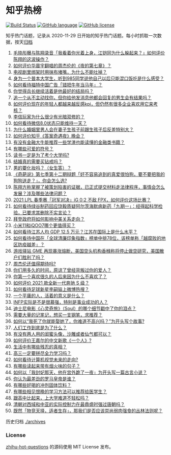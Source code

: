 # 知乎热榜
[![Build Status](https://github.com/ToWeLong/zhihu-hot-questions/workflows/CI/badge.svg)](https://github.com/ToWeLong/zhihu-hot-questions/actions)
[![GitHub language](https://img.shields.io/badge/language-golang-orange.svg)](https://golang.org/)
[![GitHub license](https://img.shields.io/github/license/ToWeLong/zhihu-hot-questions)](https://github.com/ToWeLong/zhihu-hot-questions/blob/main/LICENSE)

知乎热门话题，记录从 2020-11-29 日开始的知乎热门话题。每小时抓取一次数据，按天[归档](./archives)

<!-- BEGIN -->

1. [毛晓彤曝与陈翔录音「我看着你光着上身，江铠同为什么躲起来？」如何评价陈翔的这波操作？](https://www.zhihu.com/question/442081598)
1. [如何评价华晨宇翻唱的周杰伦的《夜的第七章》？](https://www.zhihu.com/question/441931973)
1. [电视剧里绑架时用抹布堵嘴，为什么不能吐掉？](https://www.zhihu.com/question/441878231)
1. [身为一个普本大学生，听到985同学说他自己以后只能混口饭吃是什么感受？](https://www.zhihu.com/question/437056781)
1. [如何看待福特中国广告「错把牛年当马年」？](https://www.zhihu.com/question/441666031)
1. [你觉得兵长继续活着是他最好的结局吗？](https://www.zhihu.com/question/438734311)
1. [追一个从不主动找你，但你给他发消息他都会回复的男生会有结果吗？](https://www.zhihu.com/question/425763808)
1. [如何评价现在的年轻人都越来越反感kpi，但仍然有很多企业喜欢用它来考核？](https://www.zhihu.com/question/441274642)
1. [李信玩家为什么很少有光暗双修的？](https://www.zhihu.com/question/403609087)
1. [如何看待微信8.0状态只能维持一天？](https://www.zhihu.com/question/441505845)
1. [为什么婚姻里男人会在妻子生孩子前跟生孩子后反差特别大？](https://www.zhihu.com/question/439607839)
1. [如何评价知乎《答案奇遇夜》晚会？](https://www.zhihu.com/question/441882176)
1. [有没有金融大牛能推荐一些学渣也能读懂的金融类书籍？](https://www.zhihu.com/question/34160174)
1. [有哪些可爱的符号？](https://www.zhihu.com/question/314270796)
1. [读书一定是为了考个大学吗?](https://www.zhihu.com/question/441524786)
1. [结婚真的需要买钻戒吗？](https://www.zhihu.com/question/290693830)
1. [男的要化妆吗？（女生答）？](https://www.zhihu.com/question/437359021)
1. [《奇葩说》第七季第十二期辩题「好不容易追到的真爱很怕狗，要不要把我的狗狗送走？」，你会怎么选?](https://www.zhihu.com/question/441882944)
1. [陈翔方称掌握了被策划陷害的证据，已正式提交材料走法律程序，事情会怎么发展？涉及哪些法律问题？](https://www.zhihu.com/question/441997857)
1. [2021 LPL 春季赛「冠军对决」iG 0:2 不敌 FPX，如何评价这场比赛？](https://www.zhihu.com/question/442032605)
1. [如何看待绿谷制药回应饶毅质疑阿尔茨海默病新药「九期一」：经得起科学检验，已要求其删除不实言论？](https://www.zhihu.com/question/442014571)
1. [拜登政府将如何影响中美关系走向？](https://www.zhihu.com/question/440407148)
1. [小米11和iQOO7哪个更值得买？](https://www.zhihu.com/question/440239420)
1. [如何看待江苏人均 GDP 12.5 万元？江苏在国际上是什么水平？](https://www.zhihu.com/question/441249747)
1. [如何看待中国在「全球清廉印象指数」榜单中排78位，该榜单称「越腐败的地区防疫越差」？](https://www.zhihu.com/question/441950005)
1. [游戏驿站 GME 再现暴涨熔断，美国空头机构香橼称将停止做空研究，美国散户们胜利了吗？](https://www.zhihu.com/question/441956769)
1. [周杰伦还值得期待吗?](https://www.zhihu.com/question/431203726)
1. [你们用多久的时间，原谅了曾经背叛过你的爱人？](https://www.zhihu.com/question/404785529)
1. [你第一个喜欢很久的人后来因为什么不喜欢了？](https://www.zhihu.com/question/437916814)
1. [如何评价 2021 款全新一代奔驰 S 级？](https://www.zhihu.com/question/441122843)
1. [如何看待足球新星李嗣镕上微博热搜？](https://www.zhihu.com/question/441688765)
1. [一个平庸的人，活着的意义是什么？](https://www.zhihu.com/question/436020711)
1. [INFP实际是不是很慕强，特别是事业成功的人？](https://www.zhihu.com/question/441678910)
1. [迪士尼电影《心灵奇旅》（Soul）的哪个细节戳中了你的泪点？](https://www.zhihu.com/question/435414016)
1. [需要大量的记笔记，想买一支钢笔，求推荐？](https://www.zhihu.com/question/432347741)
1. [如何以“我死了你就能娶她了，你难道不高兴吗？”为开头写个故事?](https://www.zhihu.com/question/437396343)
1. [人们工作到底是为了什么？](https://www.zhihu.com/question/441058938)
1. [有没有两人用的闺蜜头像，沙雕或者仙气都可以？](https://www.zhihu.com/question/384176765)
1. [如何评价王嘉尔的中文新歌《一个人》?](https://www.zhihu.com/question/441720526)
1. [生活中有哪些残忍的真相？](https://www.zhihu.com/question/63894266)
1. [高三一定要拼尽全力学习吗？](https://www.zhihu.com/question/435602906)
1. [如何看待计算机视觉未来的走向?](https://www.zhihu.com/question/436846337)
1. [有哪些读起来带有烟火味的句子？](https://www.zhihu.com/question/306579669)
1. [如何以「我封妃那天，他在宫外跪了一夜」为开头写一篇古言小说？](https://www.zhihu.com/question/422946779)
1. [你认为最差劲的罗马皇帝是谁？](https://www.zhihu.com/question/393118032)
1. [有哪些好喝的冲剂固体饮料？](https://www.zhihu.com/question/65141672)
1. [有哪些相见恨晚的学习方法可以推荐给医学生？](https://www.zhihu.com/question/270857566)
1. [跟高中比起来，上大学难道不轻松吗？](https://www.zhihu.com/question/440892583)
1. [清朝对西域和中亚的实际控制力在最鼎盛时强过唐朝吗？](https://www.zhihu.com/question/37332547)
1. [既然「物竞天择，适者生存」，那我们是否应该崇尚弱肉强食的丛林法则呢？](https://www.zhihu.com/question/441183001)

<!-- END -->

历史归档 [./archives](./archives)


### License
[zhihu-hot-questions](https://github.com/towelong/zhihu-hot-questions) 的源码使用 MIT License 发布。